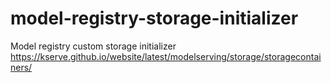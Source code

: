 # model-registry-storage-initializer
Model registry custom storage initializer https://kserve.github.io/website/latest/modelserving/storage/storagecontainers/
